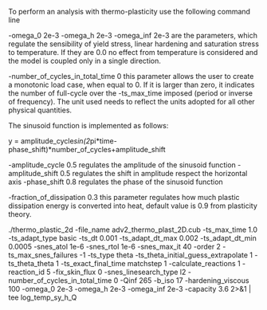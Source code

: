 To perform an analysis with thermo-plasticity use the following command line

-omega_0 2e-3 -omega_h 2e-3 -omega_inf 2e-3 are the parameters, which regulate the sensibility of yield stress, linear hardening and saturation stress to temperature. If they are 0.0 no effect from temperature is considered and the model is coupled only in a single direction.

-number_of_cycles_in_total_time 0 this parameter allows the user to create a monotonic load case, when equal to 0. If it is larger than zero, it indicates the number of full-cycle over the -ts_max_time imposed (period or inverse of frequency). The unit used needs to reflect the units adopted for all other physical quantities.

The sinusoid function is implemented as follows:

y = amplitude_cycle*sin(2*pi*time-phase_shift)*number_of_cycles+amplitude_shift

-amplitude_cycle 0.5 regulates the amplitude of the sinusoid function
-amplitude_shift 0.5 regulates the shift in amplitude respect the horizontal axis
-phase_shift 0.8 regulates the phase of the sinusoid function

-fraction_of_dissipation 0.3 this parameter regulates how much plastic dissipation energy is converted into heat, default value is 0.9 from plasticity theory.

./thermo_plastic_2d -file_name adv2_thermo_plast_2D.cub -ts_max_time 1.0 -ts_adapt_type basic -ts_dt 0.001 -ts_adapt_dt_max 0.002 -ts_adapt_dt_min 0.0005 -snes_atol 1e-6 -snes_rtol 1e-6 -snes_max_it 40 -order 2 -ts_max_snes_failures -1 -ts_type theta -ts_theta_initial_guess_extrapolate 1 -ts_theta_theta 1 -ts_exact_final_time matchstep 1 -calculate_reactions 1 -reaction_id 5 -fix_skin_flux 0 -snes_linesearch_type l2 -number_of_cycles_in_total_time 0 -Qinf 265 -b_iso 17 -hardening_viscous 100 -omega_0 2e-3 -omega_h 2e-3 -omega_inf 2e-3 -capacity 3.6 2>&1 | tee log_temp_sy_h_Q
